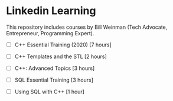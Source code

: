 # Linkedin Learning

This repository includes courses by Bill Weinman (Tech Advocate, Entrepreneur, Programming Expert).

- [ ] C++ Essential Training (2020) [7 hours]

- [ ] C++ Templates and the STL [2 hours]

- [ ] C++: Advanced Topics [3 hours]

- [ ] SQL Essential Training [3 hours]

- [ ] Using SQL with C++ [1 hour]


